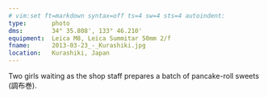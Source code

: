 ```yaml
---
# vim:set ft=markdown syntax=off ts=4 sw=4 sts=4 autoindent:
type:       photo
dms:        34° 35.808', 133° 46.210'
equipment:  Leica M8, Leica Summitar 50mm 2/f
fname:      2013-03-23_-_Kurashiki.jpg
location:   Kurashiki, Japan
---
```


Two girls waiting as the shop staff prepares a batch
of pancake-roll sweets (調布巻).
